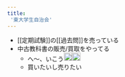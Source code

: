 ```yaml
---
title:
 '東大学生自治会'
---
```


- [[定期試験]]の[[過去問]]を売っている
- 中古教科書の販売/買取をやってる
    - へ〜、いこう<img src='https://scrapbox.io/api/pages/blu3mo-public/blu3mo/icon' alt='blu3mo.icon' height="19.5"/><img src='https://scrapbox.io/api/pages/blu3mo-public/blu3mo/icon' alt='blu3mo.icon' height="19.5"/>
    - 買いたいし売りたい
